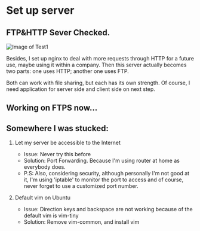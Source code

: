 # Set up server

## FTP&HTTP Sever Checked.
![Image of Test1](https://github.com/Yambottle/Heroes_Never_Die/blob/master/ServerTest1.png)

Besides, I set up nginx to deal with more requests through HTTP for a future use, maybe using it within a company. Then this server actually becomes two parts: one uses HTTP; another one uses FTP.

Both can work with file sharing, but each has its own strength. Of course, I need application for server side and client side on next step.

## Working on FTPS now...

## Somewhere I was stucked:
1. Let my server be accessible to the Internet
    * Issue: Never try this before
    * Solution: Port Forwarding. Because I'm using router at home as everybody does.
    * P.S: Also, considering security, although personally I'm not good at it, I'm using 'iptable' to monitor the port to access and of course, never forget to use a customized port number. 
    
2. Default vim on Ubuntu
    * Issue: Direction keys and backspace are not working because of the default vim is vim-tiny
    * Solution: Remove vim-common, and install vim
